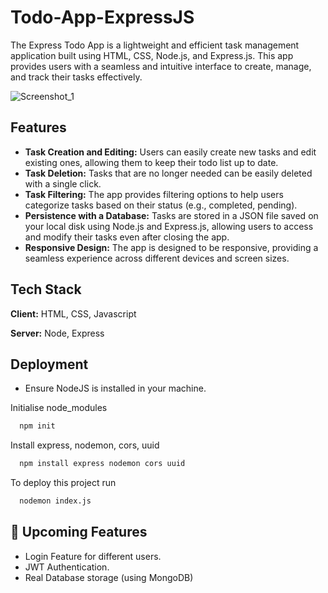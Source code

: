 # Todo-App-ExpressJS
The Express Todo App is a lightweight and efficient task management application built using HTML, CSS, Node.js, and Express.js. This app provides users with a seamless and intuitive interface to create, manage, and track their tasks effectively.

![Screenshot_1](https://github.com/tejas-rathi05/Todo-App-ExpressJS/assets/113531266/4acfdc6e-56a3-4507-a94b-d5da69b72c49)


## Features

- **Task Creation and Editing:** Users can easily create new tasks and edit existing ones, allowing them to keep their todo list up to date.
- **Task Deletion:** Tasks that are no longer needed can be easily deleted with a single click.
- **Task Filtering:** The app provides filtering options to help users categorize tasks based on their status (e.g., completed, pending).
- **Persistence with a Database:** Tasks are stored in a JSON file saved on your local disk using Node.js and Express.js, allowing users to access and modify their tasks even after closing the app.
- **Responsive Design:** The app is designed to be responsive, providing a seamless experience across different devices and screen sizes.

## Tech Stack

**Client:** HTML, CSS, Javascript

**Server:** Node, Express


## Deployment

- Ensure NodeJS is installed in your machine.

Initialise node_modules
```bash
  npm init
```

Install express, nodemon, cors, uuid 
```bash
  npm install express nodemon cors uuid
```

To deploy this project run

```bash
  nodemon index.js
```


## 🎯 Upcoming Features 

- Login Feature for different users.
- JWT Authentication.
- Real Database storage (using MongoDB)

